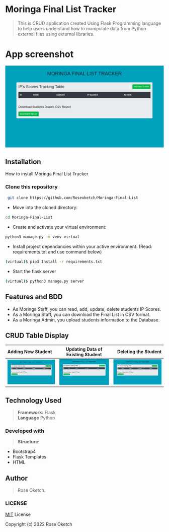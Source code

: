 # Moringa Final List Tracker

> This is CRUD application created Using Flask Programming language to help users understand how to manipulate data from Python external files using external libraries. 

# App screenshot
![](app/static/assets/1st.png)

## Installation

How to install Moringa Final List Tracker 

### Clone this repository
```bash
 git clone https://github.com/Roseoketch/Moringa-Final-List
```
* Move into the cloned directory:
```bash
cd Moringa-Final-List
```
* Create and activate your virtual environment:
```bash
python3 manage.py -m venv virtual
```
* Install project dependancies within your active environment: (Read: requirements.txt and use command below)
```bash
(virtual)$ pip3 Install -r requirements.txt
```

* Start the flask server
```bash
(virtual)$ python3 manage.py server
```


## Features and BDD

- As Moringa Staff, you can read, add, update, delete students IP Scores.
- As a Moringa Staff, you can download the Final List in CSV format.
- As a Moringa Admin, you upload students information to the Database.

## CRUD Table Display
| Adding New Student  | Updating Data of Existing Student  | Deleting the Student |
| :------------ |:---------------:| -----:|
|  ![](app/static/assets/1st.png) | ![](app/static/assets/1st.png) | ![](app/static/assets/1st.png) |



## Technology Used  

  
>**Framework:** Flask  
**Language** Python

### Developed with
> **Structure:**   
* Bootstrap4 
* Flask Templates
* HTML

## Author
> Rose Oketch.

### LICENSE
[MIT](LICENSE) License  

Copyright (c) 2022 Rose Oketch

